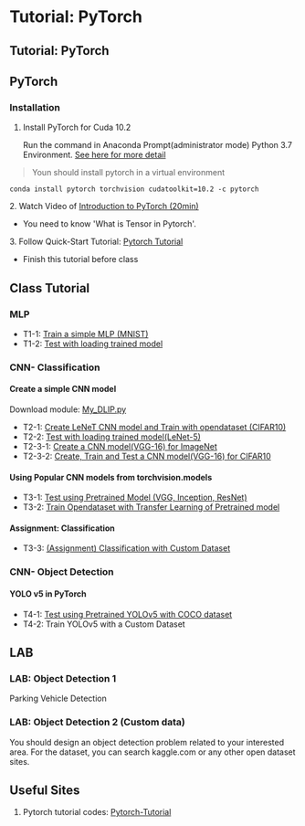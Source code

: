 # Tutorial: PyTorch

## Tutorial: PyTorch

## PyTorch

### Installation

1.  Install PyTorch for Cuda 10.2

    Run the command in Anaconda Prompt(administrator mode) Python 3.7 Environment. [See here for more detail](https://ykkim.gitbook.io/dlip/dlip-installation-guide/framework/pytorch)

> Youn should install pytorch in a virtual environment

```
conda install pytorch torchvision cudatoolkit=10.2 -c pytorch
```



2\. Watch Video of [Introduction to PyTorch (20min)](https://youtu.be/IC0\_FRiX-sw)

* You need to know 'What is Tensor in Pytorch'.

3\. Follow Quick-Start Tutorial: [Pytorch Tutorial](https://tutorials.pytorch.kr/beginner/basics/quickstart\_tutorial.html)

* Finish this tutorial before class



## Class Tutorial

### MLP

* T1-1: [Train a simple MLP (MNIST)](https://github.com/ykkimhgu/DLIP-src/blob/main/Tutorial\_PyTorch\_MNIST\_MLP\_Part1\_Train.ipynb)
* T1-2: [Test with loading trained model](https://github.com/ykkimhgu/DLIP-src/blob/main/Tutorial\_PyTorch\_MNIST\_MLP\_Part2\_Test.ipynb)

###

### CNN- Classification

#### **Create a simple CNN model**

Download module:  [My\_DLIP.py](https://github.com/ykkimhgu/DLIP-src/blob/main/Tutorial\_Pytorch/MY\_DLIP.py)

* T2-1: [Create LeNeT CNN model and Train with opendataset (CIFAR10)](https://github.com/ykkimhgu/DLIP-src/blob/main/Tutorial\_Pytorch/Tutorial\_PyTorch\_LeNet5\_CIFAR10\_CNN\_Part1.ipynb)
* T2-2: [Test with loading trained model(LeNet-5)](https://github.com/ykkimhgu/DLIP-src/blob/main/Tutorial\_Pytorch/Tutorial\_PyTorch\_LeNet5\_CIFAR10\_CNN\_Part2.ipynb)
* T2-3-1: [Create a CNN model(VGG-16) for ImageNet](https://github.com/ykkimhgu/DLIP-src/blob/main/Tutorial\_Pytorch/Tutorial\_PyTorch\_VGG16\_CNN\_Part3\_1.ipynb)
* T2-3-2: [Create, Train and Test a CNN model(VGG-16) for CIFAR10](https://github.com/ykkimhgu/DLIP-src/blob/main/Tutorial\_Pytorch/Tutorial\_PyTorch\_VGG16\_CIFAR10\_CNN\_Part3\_2.ipynb)

#### **Using Popular CNN models from torchvision.models**

* T3-1: [Test using Pretrained Model (VGG, Inception, ResNet)](https://github.com/ykkimhgu/DLIP-src/blob/main/Tutorial\_Pytorch/Tutorial\_PyTorch\_T3\_1\_Inference\_using\_Pre\_trained\_Model\_\(classification\).ipynb)
* T3-2: [Train Opendataset with Transfer Learning of Pretrained model](https://github.com/ykkimhgu/DLIP-src/blob/main/Tutorial\_Pytorch/Tutorial\_PyTorch\_T3\_2\_Transfer\_Learning\_using\_Pre\_trained\_Models\_\(classification\).ipynb)

#### Assignment: Classification&#x20;

* T3-3: [(Assignment) Classification with Custom Dataset](https://github.com/ykkimhgu/DLIP-src/blob/main/Tutorial\_Pytorch/Assignment\_PyTorch\_T3\_3\_Transfer\_Learning\_using\_Pre\_trained\_Models\_\(classification\).ipynb)

###

### CNN- Object Detection

#### **YOLO v5 in PyTorch**

* T4-1: [Test using Pretrained YOLOv5 with COCO dataset](https://github.com/ykkimhgu/DLIP-src/blob/main/Tutorial\_Pytorch/Tutorial\_PyTorch\_T4\_1\_Inference\_using\_Pretrained\_YOLOv5\_with\_COCO\_2022.ipynb)
* T4-2: Train YOLOv5 with a Custom Dataset

## LAB

### LAB: Object Detection 1&#x20;

Parking Vehicle Detection&#x20;



### LAB: Object Detection 2 (Custom data)

You should design an object detection problem related to your interested area. For the dataset, you can search kaggle.com or any other open dataset sites.

###

## Useful Sites

1. Pytorch tutorial codes: [Pytorch-Tutorial](https://github.com/yunjey/pytorch-tutorial)
